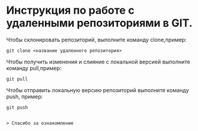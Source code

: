 # Инcтрукция по работе с удаленными репозиториями в GIT.

 Чтобы склонировать репозиторий, выполните команду clone,пример: 

 ~~~
 git clone <название удаленного репозитория>
 ~~~

 Чтобы получить изменения и слияние с  локальной версией выполните команду pull,пример:

 ~~~
 git pull
 ~~~

 Чтобы отправить локальную версию репозиторий выполните команду push,  пример:

 ~~~
 git push


 > Спасибо за ознакомление
